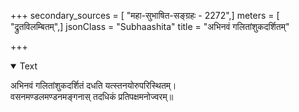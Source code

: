 +++
secondary_sources = [ "महा-सुभाषित-सङ्ग्रहः - 2272",]
meters = [ "द्रुतविलम्बितम्",]
jsonClass = "Subhaashita"
title = "अभिनवं गलितांशुकदर्शितम्"

+++

<details open><summary>Text</summary>

अभिनवं गलितांशुकदर्शितं दधति यत्स्तनयोरुपरिस्थितम्।  
वसनमण्डलमण्डनमङ्गनास् तदधिकं प्रतिपक्षमनोज्वरम्॥
</details>
